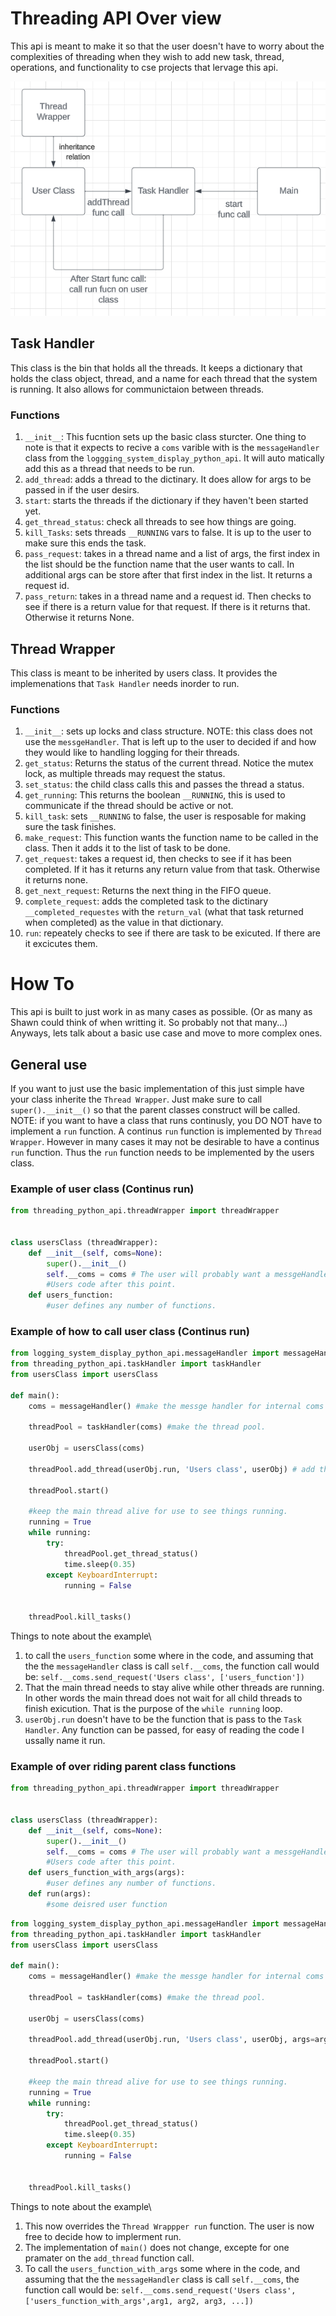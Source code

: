 # Threading API Over view
This api is meant to make it so that the user doesn't have to worry about the complexities of threading when they wish to add new task, thread, operations, and functionality to cse projects that lervage this api. 

!["Api overview"](threadingAPI.png)

## Task Handler
This class is the bin that holds all the threads. It keeps a dictionary that holds the class object, thread, and a name for each thread that the system is running. It also allows for communictaion between threads. 

### Functions
1. `__init__`: This fucntion sets up the basic class sturcter. One thing to note is that it expects to recive a `coms` varible with is the `messageHandler` class from the `loggging_system_display_python_api`. It will auto matically add this as a thread that needs to be run. 
2. `add_thread`: adds a thread to the dictinary. It does allow for args to be passed in if the user desirs. 
3. `start`: starts the threads if the dictionary if they haven't been started yet. 
4. `get_thread_status`: check all threads to see how things are going.
5. `kill_Tasks`: sets threads `__RUNNING` vars to false. It is up to the user to make sure this ends the task.
6. `pass_request`: takes in a thread name and a list of args, the first index in the list should be the function name that the user wants to call. In additional args can be store after that first index in the list. It returns a request id. 
7. `pass_return`: takes in a thread name and a request id. Then checks to see if there is a return value for that request. If there is it returns that. Otherwise it returns None. 

## Thread Wrapper
This class is meant to be inherited by users class. It provides the implemenations that `Task Handler` needs inorder to run. 

### Functions
1. `__init__`: sets up locks and class structure. NOTE: this class does not use the `messgeHandler`. That is left up to the user to decided if and how they would like to handling logging for their threads. 
2. `get_status`: Returns the status of the current thread. Notice the mutex lock, as multiple threads may request the status.
3. `set_status`: the child class calls this and passes the thread a status.
4. `get_running`: This returns the boolean `__RUNNING`, this is used to communicate if the thread should be active or not.
5. `kill_task`: sets `__RUNNING` to false, the user is resposable for making sure the task finishes. 
6. `make_request`: This function wants the function name to be called in the class. Then it adds it to the list of 
task to be done.
7. `get_request`: takes a request id, then checks to see if it has been completed. If it has it returns any return value from that task. Otherwise it returns none. 
8. `get_next_request`: Returns the next thing in the FIFO queue.
9. `complete_request`: adds the completed task to the dictinary `__completed_requestes` with the `return_val` (what that task returned when completed) as the value in that dictionary.
10. `run`: repeately checks to see if there are task to be exicuted. If there are it excicutes them. 

# How To
This api is built to just work in as many cases as possible. (Or as many as Shawn could think of when writting it. So probably not that many...) Anyways, lets talk about a basic use case and move to more complex ones. 
## General use
If you want to just use the basic implementation of this just simple have your class inherite the `Thread Wrapper`. Just make sure to call `super().__init__()` so that the parent classes construct will be called. NOTE: if you want to have a class that runs continusly, you DO NOT have to implement a `run` function. A continus `run` function is implemented by `Thread Wrapper`. However in many cases it may not be desirable to have a continus `run` function. Thus the `run` function needs to be implemented by the users class. 
### Example of user class (Continus run)
```python
from threading_python_api.threadWrapper import threadWrapper


class usersClass (threadWrapper):
    def __init__(self, coms=None):
        super().__init__()
        self.__coms = coms # The user will probably want a messgeHandler class, but it is not stricly required.
        #Users code after this point.   
    def users_function:
        #user defines any number of functions.     
```
### Example of how to call user class  (Continus run)
```python
from logging_system_display_python_api.messageHandler import messageHandler
from threading_python_api.taskHandler import taskHandler
from usersClass import usersClass

def main():
    coms = messageHandler() #make the messge handler for internal coms

    threadPool = taskHandler(coms) #make the thread pool.

    userObj = usersClass(coms)

    threadPool.add_thread(userObj.run, 'Users class', userObj) # add the users class to the thread pool.

    threadPool.start()

    #keep the main thread alive for use to see things running. 
    running = True
    while running:
        try:
            threadPool.get_thread_status()
            time.sleep(0.35)
        except KeyboardInterrupt:
            running = False
        
    
    threadPool.kill_tasks()

```
Things to note about the example\
1. to call the `users_function` some where in the code, and assuming that the the `messageHandler` class is call `self.__coms`, the function call would be: `self.__coms.send_request('Users class', ['users_function'])`
2. That the main thread needs to stay alive while other threads are running. In other words the main thread does not wait for all child threads to finish exicution. That is the purpose of the `while running` loop.
3. `userObj.run` doesn't have to be the function that is pass to the `Task Handler`. Any function can be passed, for easy of reading the code I ussally name it run. 

### Example of over riding parent class functions
```python
from threading_python_api.threadWrapper import threadWrapper


class usersClass (threadWrapper):
    def __init__(self, coms=None):
        super().__init__()
        self.__coms = coms # The user will probably want a messgeHandler class, but it is not stricly required.
        #Users code after this point.   
    def users_function_with_args(args):
        #user defines any number of functions.   
    def run(args):
        #some deisred user function
```
```python
from logging_system_display_python_api.messageHandler import messageHandler
from threading_python_api.taskHandler import taskHandler
from usersClass import usersClass

def main():
    coms = messageHandler() #make the messge handler for internal coms

    threadPool = taskHandler(coms) #make the thread pool.

    userObj = usersClass(coms)

    threadPool.add_thread(userObj.run, 'Users class', userObj, args=args) # add the users class to the thread pool.

    threadPool.start()

    #keep the main thread alive for use to see things running. 
    running = True
    while running:
        try:
            threadPool.get_thread_status()
            time.sleep(0.35)
        except KeyboardInterrupt:
            running = False
        
    
    threadPool.kill_tasks()

```
Things to note about the example\
1. This now overrides the `Thread Wrappper run` function. The user is now free to decide how to implerment run.
2. The implementation of `main()` does not change, excepte for one pramater on the `add_thread` function call.
3. To call the `users_function_with_args` some where in the code, and assuming that the the `messageHandler` class is call `self.__coms`, the function call would be: `self.__coms.send_request('Users class', ['users_function_with_args',arg1, arg2, arg3, ...])`